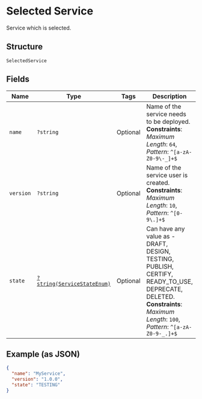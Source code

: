 
# Selected Service

Service which is selected.

## Structure

`SelectedService`

## Fields

| Name | Type | Tags | Description | Getter | Setter |
|  --- | --- | --- | --- | --- | --- |
| `name` | `?string` | Optional | Name of the service needs to be deployed.<br>**Constraints**: *Maximum Length*: `64`, *Pattern*: `^[a-zA-Z0-9\-_]+$` | getName(): ?string | setName(?string name): void |
| `version` | `?string` | Optional | Name of the service user is created.<br>**Constraints**: *Maximum Length*: `10`, *Pattern*: `^[0-9\.]+$` | getVersion(): ?string | setVersion(?string version): void |
| `state` | [`?string(ServiceStateEnum)`](../../doc/models/service-state-enum.md) | Optional | Can have any value as - DRAFT, DESIGN, TESTING, PUBLISH, CERTIFY, READY_TO_USE, DEPRECATE, DELETED.<br>**Constraints**: *Maximum Length*: `100`, *Pattern*: `^[a-zA-Z0-9-_.]+$` | getState(): ?string | setState(?string state): void |

## Example (as JSON)

```json
{
  "name": "MyService",
  "version": "1.0.0",
  "state": "TESTING"
}
```

